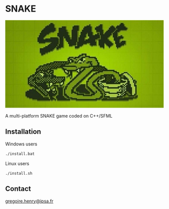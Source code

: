 # SNAKE
![](/resource/img.jpg)

A multi-platform SNAKE game coded on C++/SFML

## Installation
Windows users
```bash
./install.bat
```

Linux users
```
./install.sh
```

## Contact
gregoire.henry@ipsa.fr
